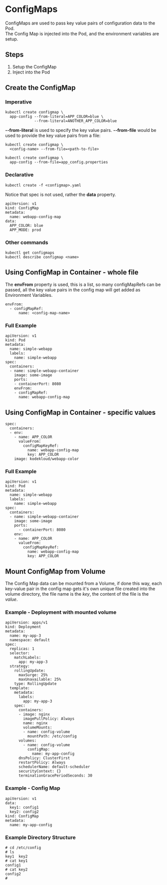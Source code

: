 # ConfigMaps

ConfigMaps are used to pass key value pairs of configuration data to the Pod.  
The Config Map is injected into the Pod, and the environment variables are setup.  

## Steps

1. Setup the ConfigMap
2. Inject into the Pod

## Create the ConfigMap

### Imperative

```
kubectl create configmap \
  app-config --from-literal=APP_COLOR=blue \
             --from-literal=ANOTHER_APP_COLOR=blue
```

**--from-literal** is used to specify the key value pairs. **--from-file** would be used to provide the key value pairs from a file:

```
kubectl create configmap \
  <config-name> --from-file=<path-to-file>

kubectl create configmap \
  app-config --from-file=app_config.properties
```

### Declarative
`kubectl create -f <configmap>.yaml`

Notice that spec is not used, rather the **data** property.
```
apiVersion: v1
kind: ConfigMap
metadata:
  name: webapp-config-map
data:
  APP_COLOR: blue
  APP_MODE: prod
```

### Other commands
```
kubectl get configmaps
kubectl describe configmap <name>
```

## Using ConfigMap in Container - whole file
The **envFrom** property is used, this is a list, so many configMapRefs can be passed, all the key value pairs in the config map will get added as Environment Variables.

```
envFrom:  
  - configMapRef:  
      name: <config-map-name>
```

### Full Example
```
apiVersion: v1
kind: Pod
metadata:
  name: simple-webapp
  labels:
    name: simple-webapp
spec:
  containers:
  - name: simple-webapp-container
    image: some-image
    ports:
    - containerPort: 8080
    envFrom:
    - configMapRef:
      name: webapp-config-map
```

## Using ConfigMap in Container - specific values
```
spec:  
  containers:  
  - env:  
    - name: APP_COLOR  
      valueFrom:  
        configMapKeyRef:  
          name: webapp-config-map  
          key: APP_COLOR  
    image: kodekloud/webapp-color
```

### Full Example
```
apiVersion: v1
kind: Pod
metadata:
  name: simple-webapp
  labels:
    name: simple-webapp
spec:
  containers:
  - name: simple-webapp-container
    image: some-image
    ports:
      - containerPort: 8080
    env:
    - name: APP_COLOR
      valueFrom:
        configMapKeyRef:
          name: webapp-config-map
          key: APP_COLOR
```

## Mount ConfigMap from Volume
The Config Map data can be mounted from a Volume, if done this way, each key-value pair in the config map gets it's own unique file created into the volume directory, the file name is the *key*, the content of the file is the *value*.

### Example - Deployment with mounted volume
```
apiVersion: apps/v1
kind: Deployment
metadata:
  name: my-app-3
  namespace: default
spec:
  replicas: 1
  selector:
    matchLabels:
      app: my-app-3
  strategy:
    rollingUpdate:
      maxSurge: 25%
      maxUnavailable: 25%
    type: RollingUpdate
  template:
    metadata:
      labels:
        app: my-app-3
    spec:
      containers:
      - image: nginx
        imagePullPolicy: Always
        name: nginx
        volumeMounts:
        - name: config-volume
          mountPath: /etc/config
      volumes:
        - name: config-volume
          configMap:
            name: my-app-config
      dnsPolicy: ClusterFirst
      restartPolicy: Always
      schedulerName: default-scheduler
      securityContext: {}
      terminationGracePeriodSeconds: 30
```
### Example - Config Map
```
apiVersion: v1
data:
  key1: config1
  key2: config2
kind: ConfigMap
metadata:
  name: my-app-config
```

### Example Directory Structure
```
# cd /etc/config
# ls
key1  key2
# cat key1
config1
# cat key2
config2
#
```
